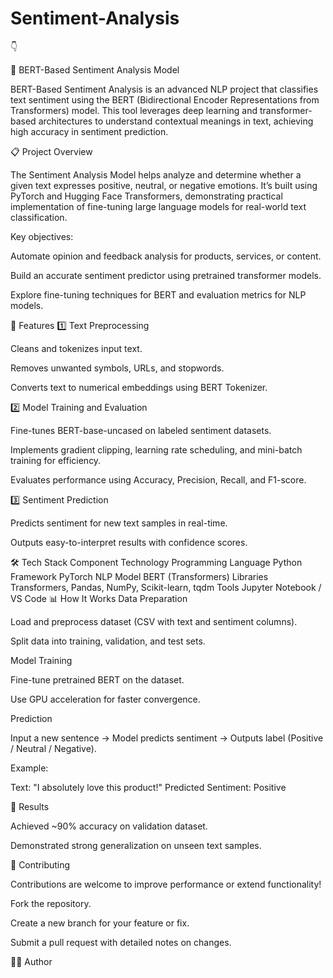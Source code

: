 # Sentiment-Analysis
👇

🧠 BERT-Based Sentiment Analysis Model

BERT-Based Sentiment Analysis is an advanced NLP project that classifies text sentiment using the BERT (Bidirectional Encoder Representations from Transformers) model. This tool leverages deep learning and transformer-based architectures to understand contextual meanings in text, achieving high accuracy in sentiment prediction.

📋 Project Overview

The Sentiment Analysis Model helps analyze and determine whether a given text expresses positive, neutral, or negative emotions.
It’s built using PyTorch and Hugging Face Transformers, demonstrating practical implementation of fine-tuning large language models for real-world text classification.

Key objectives:

Automate opinion and feedback analysis for products, services, or content.

Build an accurate sentiment predictor using pretrained transformer models.

Explore fine-tuning techniques for BERT and evaluation metrics for NLP models.

🔑 Features
1️⃣ Text Preprocessing

Cleans and tokenizes input text.

Removes unwanted symbols, URLs, and stopwords.

Converts text to numerical embeddings using BERT Tokenizer.

2️⃣ Model Training and Evaluation

Fine-tunes BERT-base-uncased on labeled sentiment datasets.

Implements gradient clipping, learning rate scheduling, and mini-batch training for efficiency.

Evaluates performance using Accuracy, Precision, Recall, and F1-score.

3️⃣ Sentiment Prediction

Predicts sentiment for new text samples in real-time.

Outputs easy-to-interpret results with confidence scores.

🛠️ Tech Stack
Component	Technology
Programming Language	Python
Framework	PyTorch
NLP Model	BERT (Transformers)
Libraries	Transformers, Pandas, NumPy, Scikit-learn, tqdm
Tools	Jupyter Notebook / VS Code
📊 How It Works
Data Preparation

Load and preprocess dataset (CSV with text and sentiment columns).

Split data into training, validation, and test sets.

Model Training

Fine-tune pretrained BERT on the dataset.

Use GPU acceleration for faster convergence.

Prediction

Input a new sentence → Model predicts sentiment → Outputs label (Positive / Neutral / Negative).

Example:

Text: "I absolutely love this product!"
Predicted Sentiment: Positive

🧪 Results

Achieved ~90% accuracy on validation dataset.

Demonstrated strong generalization on unseen text samples.

🙌 Contributing

Contributions are welcome to improve performance or extend functionality!

Fork the repository.

Create a new branch for your feature or fix.

Submit a pull request with detailed notes on changes.

👨‍💻 Author
